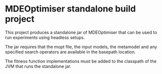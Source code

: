# MDEOptimiser standalone build project

This project produces a standalone jar of MDEOptimiser that can be used to run
experiments using headless setups.

The jar requires that the mopt file, the input models, the metamodel and any
specified search operators are available in the basepath location.

The fitness function implementations must be added to the classpath of the JVM 
that runs the standalone jar.

